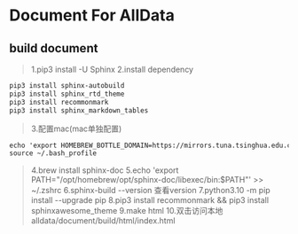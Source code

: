 # Document For AllData

## build document 
> 1.pip3 install -U Sphinx
> 2.install dependency
```markdown
pip3 install sphinx-autobuild
pip3 install sphinx_rtd_theme
pip3 install recommonmark
pip3 install sphinx_markdown_tables
```
> 3.配置mac(mac单独配置)
```markdown
echo 'export HOMEBREW_BOTTLE_DOMAIN=https://mirrors.tuna.tsinghua.edu.cn/homebrew-bottles' >> ~/.bash_profile
source ~/.bash_profile
```
> 4.brew install sphinx-doc
> 5.echo 'export PATH="/opt/homebrew/opt/sphinx-doc/libexec/bin:$PATH"' >> ~/.zshrc
> 6.sphinx-build --version  查看version
> 7.python3.10 -m pip install --upgrade pip 
> 8.pip3 install recommonmark && pip3 install sphinxawesome_theme
> 9.make html
> 10.双击访问本地alldata/document/build/html/index.html